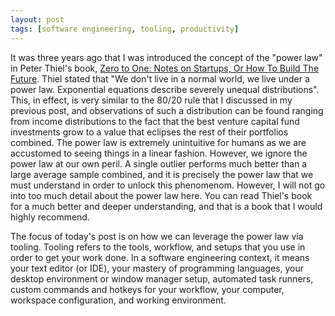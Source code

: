 ```yaml
---
layout: post
tags: [software engineering, tooling, productivity]
---
```

It was three years ago that I was introduced the concept of the "power law" in Peter Thiel's book, [Zero to One: Notes on Startups, Or How To Build The Future](http://zerotoonebook.com/). Thiel stated that "We don't live in a normal world, we live under a power law. Exponential equations describe severely unequal distributions". This, in effect, is very similar to the 80/20 rule that I discussed in my previous post, and observations of such a distribution can be found ranging from income
distributions to the fact that the best venture capital fund investments grow to a value that eclipses the rest of their portfolios combined. The power law is extremely unintuitive for humans as we are accustomed to seeing things in a linear fashion. However, we ignore the power law at our own peril. A single outlier performs much better than a large average sample combined, and it is precisely the power law that we must understand in order to unlock this phenomenom. However, I will not go into
too much detail about the power law here. You can read Thiel's book for a much better and deeper understanding, and that is a book that I would highly recommend.

The focus of today's post is on how we can leverage the power law via tooling. Tooling refers to the tools, workflow, and setups that you use in order to get your work done. In a software engineering context, it means your text editor (or IDE), your mastery of programming languages, your desktop environment or window manager setup, automated task runners, custom commands and hotkeys for your workflow, your computer, workspace configuration, and working environment. 



